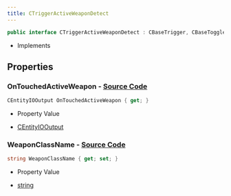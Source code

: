 ```yaml
---
title: CTriggerActiveWeaponDetect
---
```


```csharp
public interface CTriggerActiveWeaponDetect : CBaseTrigger, CBaseToggle, CBaseModelEntity, CBaseEntity, CEntityInstance, ISchemaClass<CEntityInstance>, ISchemaClass<CBaseEntity>, ISchemaClass<CBaseModelEntity>, ISchemaClass<CBaseToggle>, ISchemaClass<CBaseTrigger>, ISchemaClass<CTriggerActiveWeaponDetect>, ISchemaField, ISchemaClass, INativeHandle
```

- Implements

## Properties

### **OnTouchedActiveWeapon** - [Source Code](https://github.com/swiftly-solution/swiftlys2/blob/main/managed/src/SwiftlyS2.Generated/Schemas/Interfaces/CTriggerActiveWeaponDetect.cs#L16)

```csharp
CEntityIOOutput OnTouchedActiveWeapon { get; }
```

- Property Value

- [CEntityIOOutput](/docs/api/shared/schemadefinitions/centityiooutput)

### **WeaponClassName** - [Source Code](https://github.com/swiftly-solution/swiftlys2/blob/main/managed/src/SwiftlyS2.Generated/Schemas/Interfaces/CTriggerActiveWeaponDetect.cs#L18)

```csharp
string WeaponClassName { get; set; }
```

- Property Value

- [string](https://learn.microsoft.com/dotnet/api/system.string)


